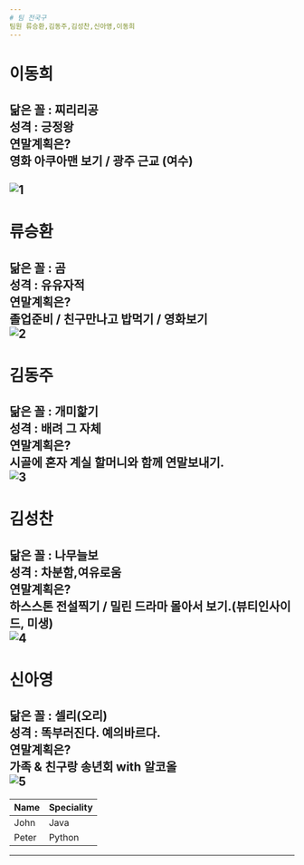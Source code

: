 ```yaml
---
# 팀 전국구
팀원 류승환,김동주,김성찬,신아영,이동희
---
```

# 이동희
닮은 꼴 : 찌리리공 </br>
성격 : 긍정왕</br>
연말계획은?</br>
  영화 아쿠아맨 보기 / 광주 근교 (여수)</br></br>
![1](https://farm2.static.flickr.com/1500/25418673423_5a265da28b_b.jpg)
---
# 류승환
닮은 꼴 : 곰 </br>
성격 : 유유자적</br>
연말계획은?</br>
  졸업준비 / 친구만나고 밥먹기 / 영화보기</br>
![2](https://pbs.twimg.com/profile_images/848677347427405824/TndQaG4L_400x400.jpg)
---
# 김동주
닮은 꼴 : 개미핥기</br>
성격 : 배려 그 자체</br>
연말계획은?</br>
  시골에 혼자 계실 할머니와 함께 연말보내기.</br>
![3](https://vignette.wikia.nocookie.net/webarebears/images/6/6e/Nom-Nom.png/revision/latest?cb=20151025123311&path-prefix=ko)
---
# 김성찬
닮은 꼴 : 나무늘보</br>
성격 : 차분함,여유로움</br>
연말계획은?</br>
	하스스톤 전설찍기 / 밀린 드라마 몰아서 보기.(뷰티인사이드, 미생)</br>
![4](http://upload2.inven.co.kr/upload/2017/03/02/bbs/i16152406457.gif)
---
# 신아영
닮은 꼴 : 셀리(오리)</br>
성격 : 똑부러진다. 예의바르다.</br>
연말계획은?</br>
  가족 & 친구랑 송년회 with 알코올</br>
![5](https://lfstore-phinf.pstatic.net/MjAxODA3MTJfOTMg/MDAxNTMxMzcyNzcyMDAx.GpDIo-9DK_YI0hGmMoyLp-lcgqIiFa_9Xc4ESNrsr_sg.HFUh50eD-Bd3E7O4dvXPhhMUtj_BOJk_EGR_0VBZEwEg.JPEG/1-284.jpg)
---

|Name|Speciality|
|------|----------|
|John|Java|
|Peter|Python|
---
